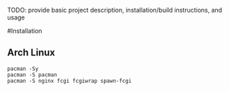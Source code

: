 TODO: provide basic project description, installation/build instructions, and usage

#Installation

## Arch Linux

    pacman -Sy
    pacman -S pacman
    pacman -S nginx fcgi fcgiwrap spawn-fcgi
